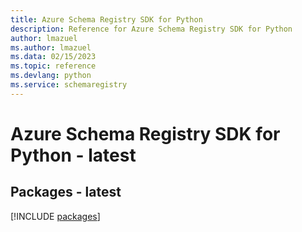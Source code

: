 ```yaml
---
title: Azure Schema Registry SDK for Python
description: Reference for Azure Schema Registry SDK for Python
author: lmazuel
ms.author: lmazuel
ms.data: 02/15/2023
ms.topic: reference
ms.devlang: python
ms.service: schemaregistry
---
```

# Azure Schema Registry SDK for Python - latest
## Packages - latest
[!INCLUDE [packages](schema-registry-index.md)]